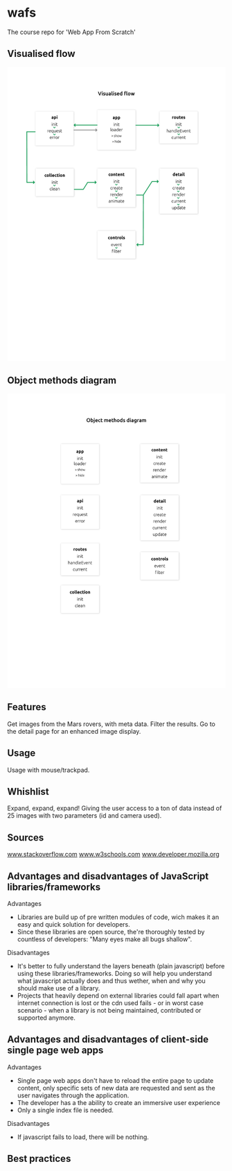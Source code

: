 # wafs
The course repo for 'Web App From Scratch'

## Visualised flow
![alt text](https://github.com/StijnHoeks/wafs/blob/master/app/static/img/visualised_flow.jpg)

## Object methods diagram
![alt text](https://github.com/StijnHoeks/wafs/blob/master/app/static/img/object_methods_diagram.jpg)

## Features
Get images from the Mars rovers, with meta data. Filter the results. Go to the detail page for an enhanced image display.

## Usage
Usage with mouse/trackpad.

## Whishlist
Expand, expand, expand! Giving the user access to a ton of data instead of 25 images with two parameters (id and camera used).

## Sources
www.stackoverflow.com
www.w3schools.com
www.developer.mozilla.org

## Advantages and disadvantages of JavaScript libraries/frameworks
Advantages
+ Libraries are build up of pre written modules of code, wich makes it an easy and quick solution for developers.
+ Since these libraries are open source, the're thoroughly tested by countless of developers: "Many eyes make all bugs shallow".

Disadvantages
- It's better to fully understand the layers beneath (plain javascript) before using these libraries/frameworks. Doing so will help you understand what javascript actually does and thus wether, when and why you should make use of a library.
- Projects that heavily depend on external libraries could fall apart when internet connection is lost or the cdn used fails - or in worst case scenario - when a library is not being maintained, contributed or supported anymore.

## Advantages and disadvantages of client-side single page web apps
Advantages
+ Single page web apps don't have to reload the entire page to update content, only specific sets of new data are requested and sent as the user navigates through the application.
+ The developer has a the ability to create an immersive user experience
+ Only a single index file is needed.

Disadvantages
- If javascript fails to load, there will be nothing.

## Best practices

